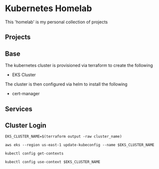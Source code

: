 # Kubernetes Homelab
This 'homelab' is my personal collection of projects

## Projects

## Base
The kubernetes cluster is provisioned via terraform to create the following
- EKS Cluster

The cluster is then configured via helm to install the following
- cert-manager


## Services

## Cluster Login
```
EKS_CLUSTER_NAME=$(terraform output -raw cluster_name)

aws eks --region us-east-1 update-kubeconfig --name $EKS_CLUSTER_NAME

kubectl config get-contexts

kubectl config use-context $EKS_CLUSTER_NAME
```
